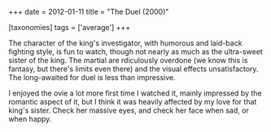 +++
date = 2012-01-11
title = "The Duel (2000)"

[taxonomies]
tags = ['average']
+++

The character of the king\'s investigator, with humorous and laid-back
fighting style, is fun to watch, though not nearly as much as the
ultra-sweet sister of the king. The martial are rdiculously overdone (we
know this is fantasy, but there\'s limits even there) and the visual
effects unsatisfactory. The long-awaited for duel is less than
impressive.

I enjoyed the ovie a lot more first time I watched it, mainly impressed
by the romantic aspect of it, but I think it was heavily affected by my
love for that king\'s sister. Check her massive eyes, and check her face
when sad, or when happy.
